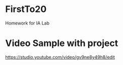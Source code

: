 # FirstTo20
 Homework for IA Lab
 # Video Sample with project
https://studio.youtube.com/video/gv9ne8y49h8/edit
